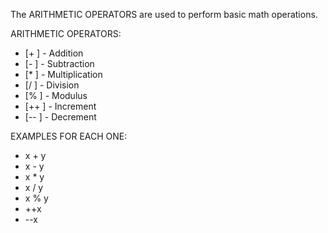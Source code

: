 The ARITHMETIC OPERATORS are used to perform basic math operations.

 ARITHMETIC OPERATORS:
 - [+  ] - Addition        
 - [-  ] - Subtraction    
 - [*  ] - Multiplication 
 - [/  ] - Division        
 - [%  ] - Modulus        
 - [++ ] - Increment      
 - [-- ] - Decrement    

 EXAMPLES FOR EACH ONE:
 - x + y
 - x - y
 - x * y
 - x / y
 - x % y
 - ++x
 - --x

